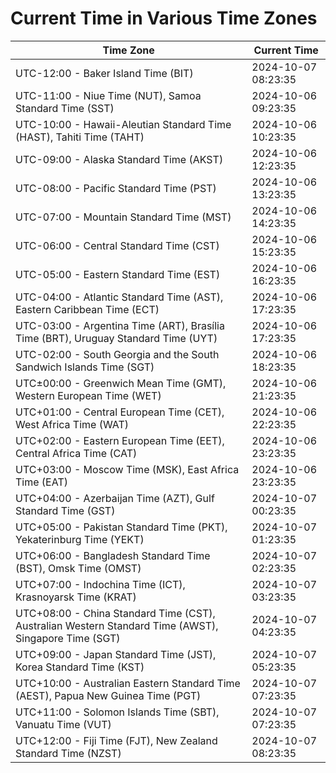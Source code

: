 # Current Time in Various Time Zones

| Time Zone | Current Time |
|-----------|--------------|
| UTC-12:00 - Baker Island Time (BIT) | 2024-10-07 08:23:35 |
| UTC-11:00 - Niue Time (NUT), Samoa Standard Time (SST) | 2024-10-06 09:23:35 |
| UTC-10:00 - Hawaii-Aleutian Standard Time (HAST), Tahiti Time (TAHT) | 2024-10-06 10:23:35 |
| UTC-09:00 - Alaska Standard Time (AKST) | 2024-10-06 12:23:35 |
| UTC-08:00 - Pacific Standard Time (PST) | 2024-10-06 13:23:35 |
| UTC-07:00 - Mountain Standard Time (MST) | 2024-10-06 14:23:35 |
| UTC-06:00 - Central Standard Time (CST) | 2024-10-06 15:23:35 |
| UTC-05:00 - Eastern Standard Time (EST) | 2024-10-06 16:23:35 |
| UTC-04:00 - Atlantic Standard Time (AST), Eastern Caribbean Time (ECT) | 2024-10-06 17:23:35 |
| UTC-03:00 - Argentina Time (ART), Brasília Time (BRT), Uruguay Standard Time (UYT) | 2024-10-06 17:23:35 |
| UTC-02:00 - South Georgia and the South Sandwich Islands Time (SGT) | 2024-10-06 18:23:35 |
| UTC±00:00 - Greenwich Mean Time (GMT), Western European Time (WET) | 2024-10-06 21:23:35 |
| UTC+01:00 - Central European Time (CET), West Africa Time (WAT) | 2024-10-06 22:23:35 |
| UTC+02:00 - Eastern European Time (EET), Central Africa Time (CAT) | 2024-10-06 23:23:35 |
| UTC+03:00 - Moscow Time (MSK), East Africa Time (EAT) | 2024-10-06 23:23:35 |
| UTC+04:00 - Azerbaijan Time (AZT), Gulf Standard Time (GST) | 2024-10-07 00:23:35 |
| UTC+05:00 - Pakistan Standard Time (PKT), Yekaterinburg Time (YEKT) | 2024-10-07 01:23:35 |
| UTC+06:00 - Bangladesh Standard Time (BST), Omsk Time (OMST) | 2024-10-07 02:23:35 |
| UTC+07:00 - Indochina Time (ICT), Krasnoyarsk Time (KRAT) | 2024-10-07 03:23:35 |
| UTC+08:00 - China Standard Time (CST), Australian Western Standard Time (AWST), Singapore Time (SGT) | 2024-10-07 04:23:35 |
| UTC+09:00 - Japan Standard Time (JST), Korea Standard Time (KST) | 2024-10-07 05:23:35 |
| UTC+10:00 - Australian Eastern Standard Time (AEST), Papua New Guinea Time (PGT) | 2024-10-07 07:23:35 |
| UTC+11:00 - Solomon Islands Time (SBT), Vanuatu Time (VUT) | 2024-10-07 07:23:35 |
| UTC+12:00 - Fiji Time (FJT), New Zealand Standard Time (NZST) | 2024-10-07 08:23:35 |
